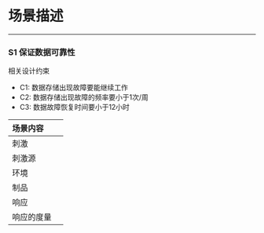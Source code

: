 <script>
 thead {
  display : none;
 }
</script>

# 场景描述

---

### S1 保证数据可靠性

相关设计约束

* C1: 数据存储出现故障要能继续工作 
* C2: 数据存储出现故障的频率要小于1次/周 
* C3: 数据故障恢复时间要小于12小时

| 场景内容 |  |
| :--- | :--- |
| 刺激 |  |
| 刺激源 |  |
| 环境 |  |
| 制品 |  |
| 响应 |  |
| 响应的度量 |  |



